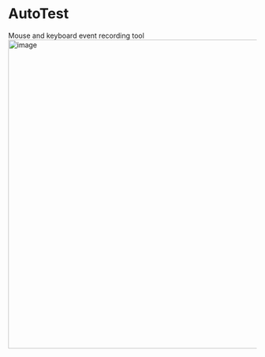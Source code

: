# AutoTest
Mouse and keyboard event recording tool
<img width="797" height="627" alt="image" src="https://github.com/user-attachments/assets/5cc20e32-97e1-4bf9-83b6-5836f0b48049" />

